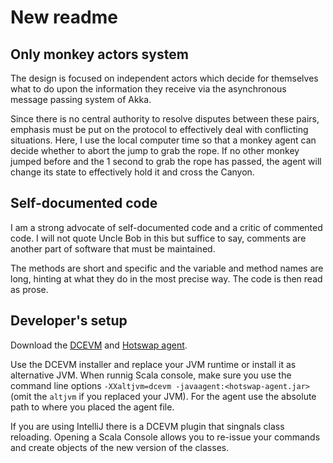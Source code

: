 # New readme

## Only monkey actors system

The design is focused on independent actors which decide for themselves what to do upon the
information they receive via the asynchronous message passing system of Akka.

Since there is no central authority to resolve disputes between these pairs, emphasis must be
put on the protocol to effectively deal with conflicting situations. Here, I use the local
computer time so that a monkey agent can decide whether to abort the jump to grab the rope.
If no other monkey jumped before and the 1 second to grab the rope has passed, the agent will
change its state to effectively hold it and cross the Canyon.

## Self-documented code

I am a strong advocate of self-documented code and a critic of commented code. I will
not quote Uncle Bob in this but suffice to say, comments are another part of software that must be
maintained. 

The methods are short and specific and the variable and method names
are long, hinting at what they do in the most precise way. The code is then read as prose.

## Developer's setup

Download the [DCEVM](https://github.com/dcevm/dcevm/releases) and [Hotswap agent](https://github.com/HotswapProjects/HotswapAgent/releases).

Use the DCEVM installer and replace your JVM runtime or install it as alternative JVM. When runnig
Scala console, make sure you use the command line options `-XXaltjvm=dcevm -javaagent:<hotswap-agent.jar>`
(omit the `altjvm` if you replaced your JVM). For the agent use the absolute path to where you
placed the agent file.

If you are using IntelliJ there is a DCEVM plugin that singnals class reloading. Opening a Scala Console
allows you to re-issue your commands and create objects of the new version of the classes.